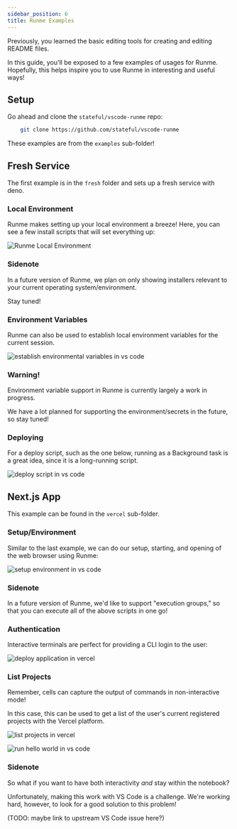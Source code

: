 ```yaml
---
sidebar_position: 6
title: Runme Examples
---
```


Previously, you learned the basic editing tools for creating and editing README files.

In this guide, you'll be exposed to a few examples of usages for Runme. Hopefully, this helps inspire you to use Runme in interesting and useful ways!

## Setup

Go ahead and clone the `stateful/vscode-runme` repo:

```sh
    git clone https://github.com/stateful/vscode-runme
```

These examples are from the `examples` sub-folder!

## Fresh Service

The first example is in the `fresh` folder and sets up a fresh service with deno.

### Local Environment

Runme makes setting up your local environment a breeze! Here, you can see a few install scripts that will set everything up:

![Runme Local Environment](../static/img/runme-local-enviroment.png)

### Sidenote

In a future version of Runme, we plan on only showing installers relevant to your current operating system/environment.

Stay tuned!

### Environment Variables

Runme can also be used to establish local environment variables for the current session.

![establish environmental variables in vs code](../static/img/environmental-variables-vs-code.png)

### Warning!

Environment variable support in Runme is currently largely a work in progress.

We have a lot planned for supporting the environment/secrets in the future, so stay tuned!

### Deploying

For a deploy script, such as the one below, running as a Background task is a great idea, since it is a long-running script.

![deploy script in vs code](../static/img/deploying-a-script.png)

## Next.js App

This example can be found in the `vercel` sub-folder.

### Setup/Environment

Similar to the last example, we can do our setup, starting, and opening of the web browser using Runme:

![setup environment in vs code](../static/img/setup-environment.png)

### Sidenote

In a future version of Runme, we'd like to support "execution groups," so that you can execute all of the above scripts in one go!

### Authentication

Interactive terminals are perfect for providing a CLI login to the user:

![deploy application in vercel](../static/img/deploy-in-vercel.png)

### List Projects

Remember, cells can capture the output of commands in non-interactive mode!

In this case, this can be used to get a list of the user's current registered projects with the Vercel platform.

![list projects in vercel](../static/img/list-projects-vercel.png)

![run hello world in vs code](../static/img/run-hello-world.gif)

### Sidenote

So what if you want to have both interactivity _and_ stay within the notebook?

Unfortunately, making this work with VS Code is a challenge. We're working hard, however, to look for a good solution to this problem!

(TODO: maybe link to upstream VS Code issue here?)
